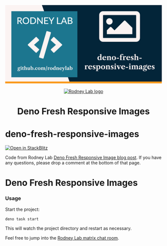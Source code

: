 <img src="../../images/rodneylab-github-deno-fresh-responsive-images.png" alt="Rodney Lab deno-fresh-responsive-images Github banner">

<p align="center">
  <a aria-label="Open Rodney Lab site" href="https://rodneylab.com" rel="nofollow noopener noreferrer">
    <img alt="Rodney Lab logo" src="https://rodneylab.com/assets/icon.png" width="60" />
  </a>
</p>
<h1 align="center">
  Deno Fresh Responsive Images
</h1>

# deno-fresh-responsive-images

[![Open in StackBlitz](https://developer.stackblitz.com/img/open_in_stackblitz.svg)](https://stackblitz.com/github/rodneylab/deno/tree/main/demos/deno-fresh-responsive-images)

Code from Rodney Lab
<a href="https://rodneylab.com/deno-fresh-responsive-images/">Deno Fresh
Responsive Image blog post</a>. If you have any questions, please drop a comment
at the bottom of that page.

# Deno Fresh Responsive Images

### Usage

Start the project:

```
deno task start
```

This will watch the project directory and restart as necessary.

Feel free to jump into the
[Rodney Lab matrix chat room](https://matrix.to/#/%23rodney:matrix.org).

